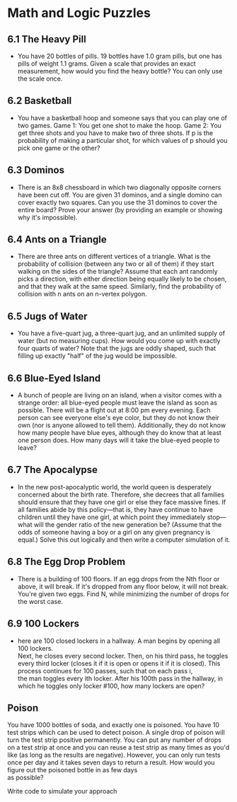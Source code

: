 # Math and Logic Puzzles

## 6.1 The Heavy Pill

- You have 20 bottles of pills. 19 bottles have 1.0 gram pills, but one has pills of weight 1.1 grams. Given a scale that provides an exact measurement, how would you find the heavy bottle? You can only use the scale once.

## 6.2 Basketball

- You have a basketball hoop and someone says that you can play one of two games. Game 1: You get one shot to make the hoop. Game 2: You get three shots and you have to make two of three shots. If p is the probability of making a particular shot, for which values of p should you pick one game or the other?

## 6.3 Dominos

- There is an 8x8 chessboard in which two diagonally opposite corners have been cut off. You are given 31 dominos, and a single domino can cover exactly two squares. Can you use the 31 dominos to cover the entire board? Prove your answer (by providing an example or showing why it's impossible).

## 6.4 Ants on a Triangle

- There are three ants on different vertices of a triangle. What is the probability of collision (between any two or all of them) if they start walking on the sides of the triangle? Assume that each ant randomly picks a direction, with either direction being equally likely to be chosen, and that they walk at the same speed. Similarly, find the probability of collision with n ants on an n-vertex polygon.

## 6.5 Jugs of Water

- You have a five-quart jug, a three-quart jug, and an unlimited supply of water (but no measuring cups). How would you come up with exactly four quarts of water? Note that the jugs are oddly shaped, such that filling up exactly "half" of the jug would be impossible.

## 6.6 Blue-Eyed Island

- A bunch of people are living on an island, when a visitor comes with a strange order: all blue-eyed people must leave the island as soon as possible. There will be a flight out at 8:00 pm every evening. Each person can see everyone else's eye color, but they do not know their own (nor is anyone allowed to tell them). Additionally, they do not know how many people have blue eyes, although they do know that at least one person does. How many days will it take the blue-eyed people to leave?

## 6.7 The Apocalypse

- In the new post-apocalyptic world, the world queen is desperately concerned about the birth rate. Therefore, she decrees that all families should ensure that they have one girl or else they face massive fines. If all families abide by this policy—that is, they have continue to have children until they have one girl, at which point they immediately stop—what will the gender ratio of the new generation be? (Assume that the odds of someone having a boy or a girl on any given pregnancy is equal.) Solve this out logically and then write a computer simulation of it.

## 6.8 The Egg Drop Problem

- There is a building of 100 floors. If an egg drops from the Nth floor or above, it will break. If it's dropped from any floor below, it will not break. You're given two eggs. Find N, while minimizing the number of drops for the worst case.

## 6.9 100 Lockers

- here are 100 closed lockers in a hallway. A man begins by opening all 100 lockers.  
  Next, he closes every second locker. Then, on his third pass, he toggles every third locker (closes it if
  it is open or opens it if it is closed). This process continues for 100 passes, such that on each pass i,  
  the man toggles every ith locker. After his 100th pass in the hallway, in which he toggles only locker
  #100, how many lockers are open?

## Poison

You have 1000 bottles of soda, and exactly one is poisoned. You have 10 test strips which
can be used to detect poison. A single drop of poison will turn the test strip positive permanently.
You can put any number of drops on a test strip at once and you can reuse a test strip as many times
as you'd like (as long as the results are negative). However, you can only run tests once per day and
it takes seven days to return a result. How would you figure out the poisoned bottle in as few days  
as possible?

Write code to simulate your approach
